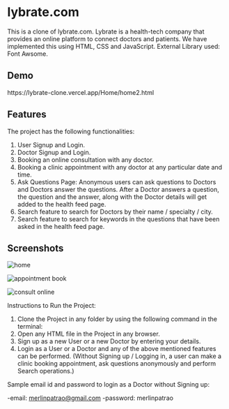 # lybrate.com
This is a clone of lybrate.com.
Lybrate is a health-tech company that provides an online platform to connect doctors and patients.
We have implemented this using HTML, CSS and JavaScript.
External Library used: Font Awsome.


<h2>
 Demo
 </h2>
 
 <div>
 https://lybrate-clone.vercel.app/Home/home2.html
 </div>
 
 <h2>Features</h2>
The project has the following functionalities:

1) User Signup and Login.
2) Doctor Signup and Login.
3) Booking an online consultation with any doctor.
4) Booking a clinic appointment with any doctor at any particular date and time.
5) Ask Questions Page: Anonymous users can ask questions to Doctors and Doctors answer the questions. After a Doctor answers a question, the question and the answer, along with the Doctor details will get added to the health feed page.
5) Search feature to search for Doctors by their name / specialty / city.
6) Search feature to search for keywords in the questions that have been asked in the health feed page.

## Screenshots
![home](https://user-images.githubusercontent.com/73219811/133971752-f0fa1cb5-85ea-4504-bfc0-889e8e01895c.png)

![appointment book](https://user-images.githubusercontent.com/73219811/133971765-3c4bd6cb-c6c2-481f-9832-413278cec0e9.png)


![consult online](https://user-images.githubusercontent.com/73219811/133971777-8dc2b3d0-1571-4737-b651-c95182492557.png)

Instructions to Run the Project: 

1) Clone the Project in any folder by using the following command in the terminal:
2) Open any HTML file in the Project in any browser.
3) Sign up as a new User or a new Doctor by entering your details. 
4) Login as a User or a Doctor and any of the above mentioned features can be performed.
(Without Signing up / Logging in, a user can make a clinic booking appointment, ask questions anonymously and perform Search operations.)

Sample email id and password to login as a Doctor without Signing up:

-email: merlinpatrao@gmail.com
-password: merlinpatrao 
